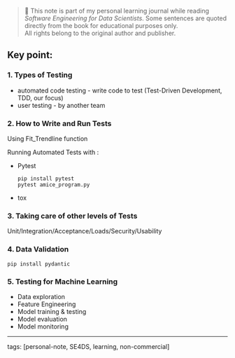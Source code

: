 > 📘 This note is part of my personal learning journal while reading *Software Engineering for Data Scientists*.
> Some sentences are quoted directly from the book for educational purposes only.  
> All rights belong to the original author and publisher.


## Key point:

### 1. Types of Testing
- automated code testing - write code to test (Test-Driven Development, TDD, our focus)
- user testing - by another team

### 2. How to Write and Run Tests

Using Fit_Trendline function

Running Automated Tests with :

- Pytest 

  ```
  pip install pytest
  pytest amice_program.py
  ```

- tox

### 3. Taking care of other levels of Tests

Unit/Integration/Acceptance/Loads/Security/Usability


### 4. Data Validation

```
pip install pydantic
```

### 5. Testing for Machine Learning

- Data exploration
- Feature Engineering
- Model training & testing
- Model evaluation
- Model monitoring




---
tags: [personal-note, SE4DS, learning, non-commercial]
